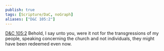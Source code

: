 ```yaml
---
publish: true
tags: [Scripture/DaC, noGraph]
aliases: ["D&C 105:2"]
---
```

[D&C 105:2](https://churchofjesuschrist.org/study/scriptures/dc-testament/dc/105?lang=eng&id=p2#p2) Behold, I say unto you, were it not for the transgressions of my people, speaking concerning the church and not individuals, they might have been redeemed even now.
